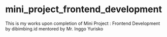 # mini_project_frontend_development
This is my works upon completion of Mini Project : Frontend Development by dibimbing.id mentored by Mr. Inggo Yurisko
